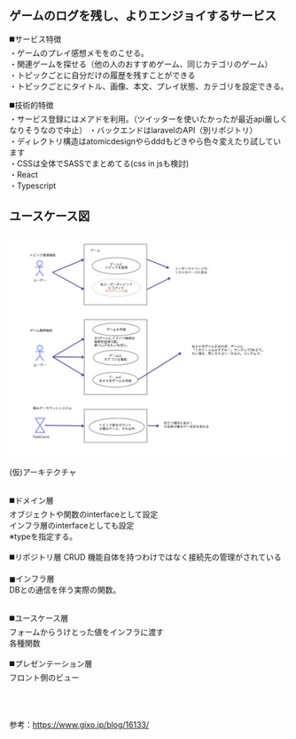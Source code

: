 ## ゲームのログを残し、よりエンジョイするサービス

◼️サービス特徴<br/>
・ゲームのプレイ感想メモをのこせる。<br/>
・関連ゲームを探せる（他の人のおすすめゲーム、同じカテゴリのゲーム）<br/>
・トピックごとに自分だけの履歴を残すことができる<br/>
・トピックごとにタイトル、画像、本文、プレイ状態、カテゴリを設定できる。<br/>

◼️技術的特徴<br/>
・サービス登録にはメアドを利用。（ツイッターを使いたかったが最近api厳しくなりそうなので中止）
・バックエンドはlaravelのAPI（別リポジトリ）<br/>
・ディレクトリ構造はatomicdesignやらdddもどきやら色々変えたり試しています<br/>
・CSSは全体でSASSでまとめてる(css in jsも検討)<br/>
・React<br/>
・Typescript<br/>

## ユースケース図
![usecaseイメージ](git_images/usecase.png)


(仮)アーキテクチャ<br/>
<br/> 

◼️ドメイン層<br/> 
オブジェクトや関数のinterfaceとして設定<br/> 
インフラ層のinterfaceとしても設定<br/> 
※typeを指定する。<br/> 
<br/> 
◼️リポジトリ層
CRUD 機能自体を持つわけではなく接続先の管理がされている

◼インフラ層<br/> 
DBとの通信を伴う実際の関数。<br/> 

<br/> 
◼️ユースケース層<br/> 
フォームからうけとった値をインフラに渡す<br/> 
各種関数<br/> 
<br/> 
◼️プレゼンテーション層<br/> 
フロント側のビュー<br/> 
<br/><br/><br/>



参考：https://www.gixo.jp/blog/16133/<br/>

